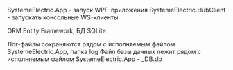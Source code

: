 SystemeElectric.App - запуск WPF-приложения
SystemeElectric.HubClient - запускать консольные WS-клиенты

ORM Entity Framework, БД SQLite

Лог-файлы сохраняются рядом с исполняемым файлом SystemeElectric.App, папка log
Файл базы данных лежит рядом с исполняемым файлом SystemeElectric.App - _DB.db
